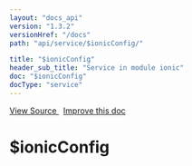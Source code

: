 ```yaml
---
layout: "docs_api"
version: "1.3.2"
versionHref: "/docs"
path: "api/service/$ionicConfig/"

title: "$ionicConfig"
header_sub_title: "Service in module ionic"
doc: "$ionicConfig"
docType: "service"
---
```


<div class="improve-docs">
<a href='http://github.com/driftyco/ionic/tree/1.x/js/angular/service/ionicConfig.js#L654'>
View Source
</a>
&nbsp;
<a href='http://github.com/driftyco/ionic/edit/1.x/js/angular/service/ionicConfig.js#L654'>
Improve this doc
</a>
</div>




<h1 class="api-title">

$ionicConfig



</h1>
















  

  
  
  






